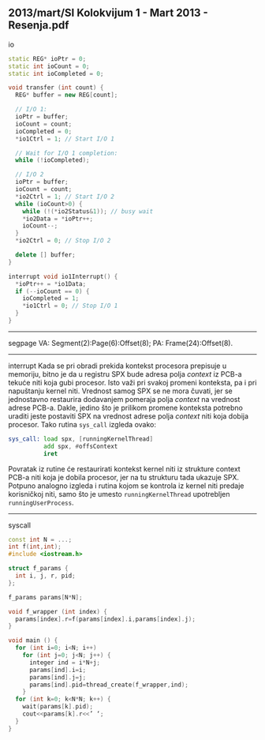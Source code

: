 2013/mart/SI Kolokvijum 1 - Mart 2013 - Resenja.pdf
--------------------------------------------------------------------------------
io
```cpp
static REG* ioPtr = 0;
static int ioCount = 0;
static int ioCompleted = 0;

void transfer (int count) {
  REG* buffer = new REG[count];

  // I/O 1:
  ioPtr = buffer;
  ioCount = count;
  ioCompleted = 0;
  *io1Ctrl = 1; // Start I/O 1

  // Wait for I/O 1 completion:
  while (!ioCompleted);

  // I/O 2
  ioPtr = buffer;
  ioCount = count;
  *io2Ctrl = 1; // Start I/O 2
  while (ioCount>0) {
    while (!(*io2Status&1)); // busy wait
    *io2Data = *ioPtr++;
    ioCount--;
  }
  *io2Ctrl = 0; // Stop I/O 2

  delete [] buffer;
}

interrupt void io1Interrupt() {
  *ioPtr++ = *io1Data;
  if (--ioCount == 0) {
    ioCompleted = 1;
    *io1Ctrl = 0; // Stop I/O 1
  }
}
```

--------------------------------------------------------------------------------
segpage
VA: Segment(2):Page(6):Offset(8); PA: Frame(24):Offset(8).

--------------------------------------------------------------------------------
interrupt
Kada se pri obradi prekida kontekst procesora prepisuje u memoriju, bitno
je da u registru SPX bude adresa polja *context* iz PCB-a tekuće niti koja gubi procesor. Isto
važi pri svakoj promeni konteksta, pa i pri napuštanju kernel niti. Vrednost samog SPX se ne
mora čuvati, jer se jednostavno restaurira dodavanjem pomeraja polja *context* na vrednost
adrese PCB-a. Dakle, jedino što je prilikom promene konteksta potrebno uraditi jeste postaviti
SPX na vrednost adrese polja *context* niti koja dobija procesor. Tako rutina `sys_call` izgleda
ovako:
```asm
sys_call: load spx, [runningKernelThread]
          add spx, #offsContext
          iret
```

Povratak iz rutine će restaurirati kontekst kernel niti iz strukture context PCB-a niti koja je
dobila procesor, jer na tu strukturu tada ukazuje SPX. Potpuno analogno izgleda i rutina
kojom se kontrola iz kernel niti predaje korisničkoj niti, samo što je umesto
`runningKernelThread` upotrebljen `runningUserProcess`.

--------------------------------------------------------------------------------
syscall
```cpp
const int N = ...;
int f(int,int);
#include <iostream.h>

struct f_params {
  int i, j, r, pid;
};

f_params params[N*N];

void f_wrapper (int index) {
  params[index].r=f(params[index].i,params[index].j);
}

void main () {
  for (int i=0; i<N; i++)
    for (int j=0; j<N; j++) {
      integer ind = i*N+j;
      params[ind].i=i;
      params[ind].j=j;
      params[ind].pid=thread_create(f_wrapper,ind);
    }
  for (int k=0; k<N*N; k++) {
    wait(params[k].pid);
    cout<<params[k].r<<’ ‘;
  }
}
```

